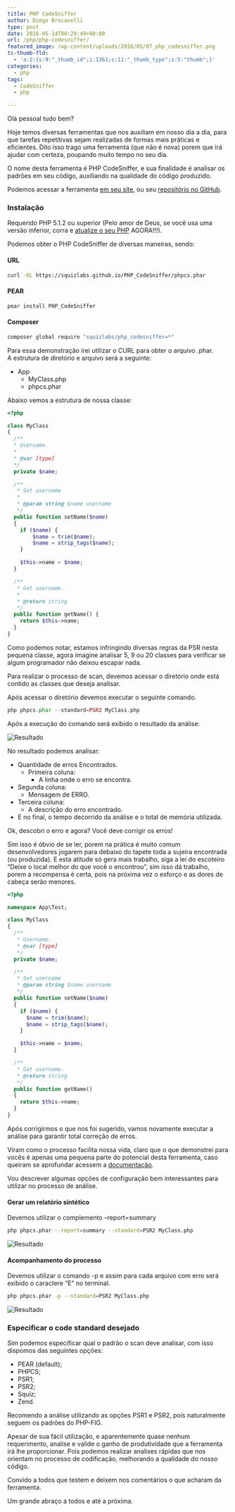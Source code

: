 ```yaml
---
title: PHP CodeSniffer
author: Diego Brocanelli
type: post
date: 2016-05-14T00:29:49+00:00
url: /php/php-codesniffer/
featured_image: /wp-content/uploads/2016/05/07_php_codesniffer.png
tc-thumb-fld:
  - 'a:2:{s:9:"_thumb_id";i:1361;s:11:"_thumb_type";s:5:"thumb";}'
categories:
  - php
tags:
  - CodeSniffer
  - php

---
```


Olá pessoal tudo bem?

Hoje temos diversas ferramentas que nos auxiliam em nosso dia a dia, para que tarefas repetitivas sejam realizadas de formas mais práticas e eficientes. Dito isso trago uma ferramenta (que não é nova) porem que irá ajudar com certeza, poupando muito tempo no seu dia.

O nome desta ferramenta é PHP CodeSniffer, e sua finalidade é analisar os padrões em seu código, auxiliando na qualidade do código produzido. 

Podemos acessar a ferramenta [em seu site](http://pear.php.net/package/PHP_CodeSniffer), ou seu [repositório no GitHub](https://github.com/squizlabs/PHP_CodeSniffer).

### Instalação

Requerido PHP 5.1.2 ou superior (Pelo amor de Deus, se você usa uma versão inferior, corra e [atualize o seu PHP](http://php.net/) AGORA!!!).

Podemos obter o PHP CodeSniffer de diversas maneiras, sendo:


#### URL

```bash 
curl -OL https://squizlabs.github.io/PHP_CodeSniffer/phpcs.phar
```

#### PEAR

```bash
pear install PHP_CodeSniffer
```

#### Composer

```bash
composer global require "squizlabs/php_codesniffer=*"
```

Para essa demonstração irei utilizar o CURL para obter o arquivo .phar. A estrutura de diretório e arquivo será a seguinte:


* App
  * MyClass.php
  * phpcs.phar

Abaixo vemos a estrutura de nossa classe:


```php
<?php

class MyClass
{
  /**
  * Username.
  * 
  * @var [type]
  */
  private $name;

  /**
   * Set username
   * 
   * @param string $name username
   */
  public function setName($name) 
  {
    if ($name) {
        $name = trim($name);
        $name = strip_tags($name);
    }

    $this->name = $name;
  }

  /**
   * Get username.
   * 
   * @return string
   */
  public function getName() {
    return $this->name;
  }
}
```

Como podemos notar, estamos infringindo diversas regras da PSR nesta pequena classe, agora imagine analisar 5, 9 ou 20 classes para verificar se algum programador não deixou escapar nada.

Para realizar o processo de scan, devemos acessar o diretório onde está contido as classes que deseja analisar.

Após acessar o diretório devemos executar o seguinte comando.

```php
php phpcs.phar --standard=PSR2 MyClass.php
```

Após a execução do comando será exibido o resultado da análise:


![Resultado](/wp-content/uploads/2016/05/segund_scan.png)

No resultado podemos analisar:

* Quantidade de erros Encontrados.
  * Primeira coluna:
    * A linha onde o erro se encontra.
* Segunda coluna:
  * Mensagem de ERRO.
* Terceira coluna:
  * A descrição do erro encontrado.
* E no final, o tempo decorrido da análise e o total de memória utilizada.

Ok, descobri o erro e agora? Você deve corrigir os erros!

Sim isso é óbvio de se ler, porem na prática é muito comum desenvolvedores jogarem para debaixo do tapete toda a sujeira encontrada (ou produzida). E esta atitude só gera mais trabalho, siga a lei do escoteiro “Deixe o local melhor do que você o encontrou”, sim isso dá trabalho, porem a recompensa é certa, pois na próxima vez o esforço e as dores de cabeça serão menores.


```php
<?php

namespace App\Test;

class MyClass
{
  /**
   * Username.
   * @var [type]
   */
  private $name;

  /**
   * Set username
   * @param string $name username
   */
  public function setName($name)
  {
    if ($name) {
      $name = trim($name);
      $name = strip_tags($name);
    }

    $this->name = $name;
  }

  /**
   * Get username.
   * @return string
   */
  public function getName()
  {
    return $this->name;
  }
}
```

Após corrigirmos o que nos foi sugerido, vamos novamente executar a análise para garantir total correção de erros.

Viram como o processo facilita nossa vida, claro que o que demonstrei para vocês é apenas uma pequena parte do potencial desta ferramenta, caso queiram se aprofundar acessem a [documentação](https://github.com/squizlabs/PHP_CodeSniffer/wiki).

Vou descrever algumas opções de configuração bem interessantes para utilizar no processo de análise.

#### Gerar um relatório sintético

Devemos utilizar o complemento &#8211;report=summary

```bash
php phpcs.phar --report=summary --standard=PSR2 MyClass.php
```

![Resultado](/wp-content/uploads/2016/05/relatorio_sintetico_codesniffer.png)

#### Acompanhamento do processo

Devemos utilizar o comando -p e assim para cada arquivo com erro será exibido o caractere “E” no terminal.

```bash
php phpcs.phar -p --standard=PSR2 MyClass.php
```

![Resultado](/wp-content/uploads/2016/05/erros_codesniffer.png)


### Especificar o code standard desejado

Sim podemos especificar qual o padrão o scan deve analisar, com isso dispomos das seguintes opções:

* PEAR (default);
* PHPCS;
* PSR1;
* PSR2;
* Squiz;
* Zend.

Recomendo a análise utilizando as opções PSR1 e PSR2, pois naturalmente seguem os padrões do PHP-FIG.

Apesar de sua fácil utilização, e aparentemente quase nenhum requerimento, analise e valide o ganho de produtividade que a ferramenta irá lhe proporcionar. Pois podemos realizar analises rápidas que nos orientam no processo de codificação, melhorando a qualidade do nosso código.

Convido a todos que testem e deixem nos comentários o que acharam da ferramenta.

Um grande abraço a todos e até a próxima.

 [1]: http://www.diegobrocanelli.com.br/wp-content/uploads/2016/05/segund_scan.png
 [2]: http://www.diegobrocanelli.com.br/wp-content/uploads/2016/05/relatorio_sintetico_codesniffer.png
 [3]: http://www.diegobrocanelli.com.br/wp-content/uploads/2016/05/erros_codesniffer.png
